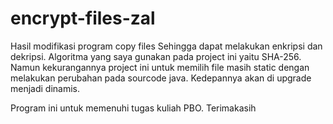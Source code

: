 # encrypt-files-zal
Hasil modifikasi program copy files 
Sehingga dapat melakukan enkripsi dan dekripsi.
Algoritma yang saya gunakan pada project ini yaitu SHA-256.
Namun kekurangannya project ini untuk memilih file masih static dengan melakukan perubahan pada sourcode java. Kedepannya akan di upgrade menjadi dinamis.

Program ini untuk memenuhi tugas kuliah PBO.
Terimakasih
